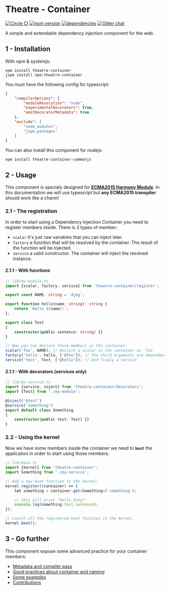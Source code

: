 Theatre - Container
===================

[![Circle CI](https://circleci.com/gh/theatre-components/theatre-container/tree/master.svg?style=shield)](https://circleci.com/gh/theatre-components/theatre-container/tree/master)
[![npm version](https://badge.fury.io/js/theatre-container.svg)](https://badge.fury.io/js/theatre-container)
[![dependencies](https://david-dm.org/theatre-components/theatre-container.svg)](https://david-dm.org/theatre-components/theatre-container)
[![Gitter chat](https://badges.gitter.im/theatre-components/theatre.png)](https://gitter.im/theatre-components/theatre)

A simple and extendable dependency injection component for the web.

## 1 - Installation

With npm & systemjs:

```
npm install theatre-container
jspm install npm:theatre-container
```

You must have the following config for typescript:

```json
{
    "compilerOptions": {
        "moduleResolution": "node",
        "experimentalDecorators": true,
        "emitDecoratorMetadata": true
    },
    "exclude": [
        "node_modules",
        "jspm_packages"
    ]
}
```

You can also install this component for nodejs:

```
npm install theatre-container-commonjs
```

## 2 - Usage

This component is specialy designed for **[ECMA2015 Harmony Module](https://developer.mozilla.org/fr/docs/Web/JavaScript/Reference/Instructions/import)**.
In this documentation we will use typescript
but **any ECMA2015 transpiler** should work like a charm!

### 2.1 - The registration

In order to start using a Dependency Injection Container you need to register
members inside. There is 3 types of member:

- `scalar` it's just raw variables that you can inject later.
- `factory` a function that will be resolved by the container. The result of the function will be injected.
- `service` a valid constructor. The container will inject the resolved instance.

#### 2.1.1 - With functions

```typescript
// lib/my-module.ts
import {scalar, factory, service} from 'theatre-container/register';

export const NAME: string = 'djeg';

export function hello(name: string): string {
    return `Hello ${name}!`;
};

export class Test
{
    constructor(public sentence: string) {}
}

// Now you can declare those members in the container:
scalar('foo', NAME); // Declare a scalar in the container as `foo`
factory('hello', hello, ['@foo']); // The third arguments are dependencies. Use a `@` to reference a container member.
service('test', Test, ['@hello']); // And finaly a service
```

#### 2.1.1 - With decorators (services only)

```typescript
// lib/my-service.ts
import {service, inject} from 'theatre-container/decorators';
import {Test} from './my-module';

@inject('@test')
@service('something')
export default class Something
{
    constructor(public test: Test) {}
}
```

### 2.2 - Using the kernel

Now we have some members inside the container we need to **`boot`** the application in order to start
using those members.

```typescript
// lib/main.ts
import {kernel} from 'theatre-container';
import Something from './my-service';

// Add a new boot function to the kernel:
kernel.register((container) => {
    let something = container.get<Something>('something');

    // this will print "Hello djeg!"
    console.log(something.test.sentence);
});

// Launch all the registered boot function in the kernel.
kernel.boot();
```

## 3 - Go further

This component expose some advanced practice for your container members:

- [Metadata and compiler pass](doc/metadata-compiler-pass.md)
- [Good practices about container and naming](doc/good-practice.md)
- [Some examples](examples)
- [Contributions](doc/contributions.md)
